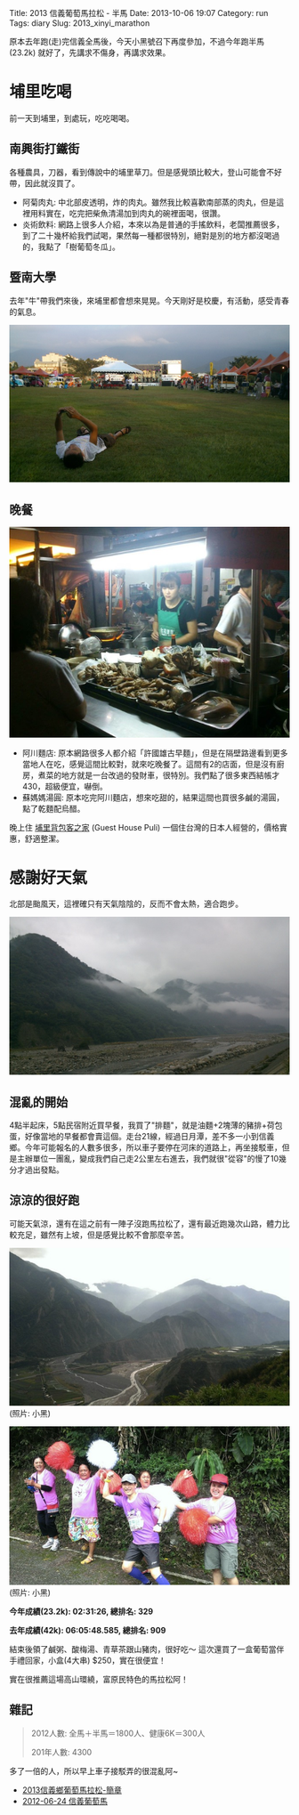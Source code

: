 Title: 2013 信義葡萄馬拉松 - 半馬
Date: 2013-10-06 19:07
Category: run
Tags: diary
Slug: 2013_xinyi_marathon

原本去年跑(走)完信義全馬後，今天小黑號召下再度參加，不過今年跑半馬 (23.2k) 就好了，先講求不傷身，再講求效果。

# 埔里吃喝
前一天到埔里，到處玩，吃吃喝喝。

## 南興街打鐵街
各種農具，刀器，看到傳說中的埔里草刀。但是感覺頭比較大，登山可能會不好帶，因此就沒買了。

* 阿菊肉丸: 中北部皮透明，炸的肉丸。雖然我比較喜歡南部蒸的肉丸，但是這裡用料實在，吃完把柴魚清湯加到肉丸的碗裡面喝，很讚。
* 炎術飲料: 網路上很多人介紹，本來以為是普通的手搖飲料，老闆推薦很多，到了二十幾杯給我們試喝，果然每一種都很特別，絕對是別的地方都沒喝過的，我點了「樹葡萄冬瓜」。

## 暨南大學
去年"牛"帶我們來後，來埔里都會想來晃晃。今天剛好是校慶，有活動，感受青春的氣息。

![ ](/static/images/2013-10-06_xinyi_marathon/tn_DSC_0584.jpg)

## 晚餐

![阿川麵店](/static/images/2013-10-06_xinyi_marathon/1374112_10151985274676289_794683170_n.jpg)

* 阿川麵店: 原本網路很多人都介紹「許國雄古早麵」，但是在隔壁路邊看到更多當地人在吃，感覺這間比較對，就來吃晚餐了。這間有2的店面，但是沒有廚房，煮菜的地方就是一台改過的發財車，很特別。我們點了很多東西結帳才430，超級便宜，嚇倒。
* 蘇媽媽湯圓: 原本吃完阿川麵店，想來吃甜的，結果這間也買很多鹹的湯圓，點了乾麵配烏醋。

晚上住 [埔里背包客之家](http://www.guesthousepuli.com/ch/index.html) (Guest House Puli) 一個住台灣的日本人經營的，價格實惠，舒適整潔。

# 感謝好天氣
北部是颱風天，這裡確只有天氣陰陰的，反而不會太熱，適合跑步。

![ ](/static/images/2013-10-06_xinyi_marathon/tn_DSC_0601.jpg)

## 混亂的開始
4點半起床，5點民宿附近買早餐，我買了"排麵"，就是油麵+2塊薄的豬排+荷包蛋，好像當地的早餐都會賣這個。走台21線，經過日月潭，差不多一小到信義鄉。今年可能報名的人數多很多，所以車子要停在河床的道路上，再坐接駁車，但是主辦單位一團亂，變成我們自己走2公里左右進去，我們就很"從容"的慢了10幾分才過出發點。

## 涼涼的很好跑

可能天氣涼，還有在這之前有一陣子沒跑馬拉松了，還有最近跑幾次山路，體力比較充足，雖然有上坡，但是感覺比較不會那麼辛苦。

![ ](/static/images/2013-10-06_xinyi_marathon/tn_19738.jpg)
(照片: 小黑)

![ ](/static/images/2013-10-06_xinyi_marathon/tn_19714.jpg)
(照片: 小黑)


**今年成績(23.2k): 02:31:26, 總排名: 329**

**去年成績(42k):  06:05:48.585, 總排名: 909**

結束後領了鹹粥、酸梅湯、青草茶跟山豬肉，很好吃～ 這次還買了一盒葡萄當伴手禮回家，小盒(4大串) $250，實在很便宜！

實在很推薦這場高山環繞，富原民特色的馬拉松阿！


## 雜記

> 2012人數: 全馬＋半馬＝1800人、健康6K＝300人
>
> 201年人數: 4300

多了一倍的人，所以早上車子接駁弄的很混亂阿~

* [2013信義鄉葡萄馬拉松-簡章](http://lohasnet.tw/xinyi20131006/Grapes1.htm)
* [2012-06-24 信義葡萄馬](https://www.facebook.com/moogoo.lee/media_set?set=a.10151080701626289.498508.573061288&type=3)
